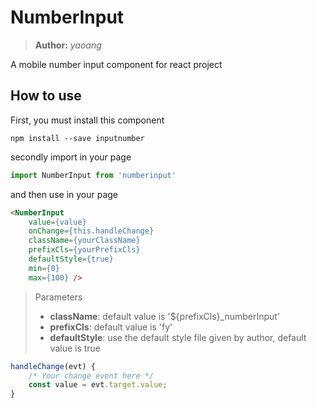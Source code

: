 # NumberInput  
> **Author:** _yaoang_


A mobile number input component for react project  

## How to use  
First, you must install this component  
```
npm install --save inputnumber
```  
secondly import in your page  
```javascript
import NumberInput from 'numberinput'
```
and then use in your page
```HTML
<NumberInput 
    value={value} 
    onChange={this.handleChange}
    className={yourClassName}
    prefixCls={yourPrefixCls}
    defaultStyle={true}
    min={0}
    max={100} />
```
> Parameters
>+ **className**: default value is '${prefixCls}_numberInput'  
>+ **prefixCls**: default value is 'fy'
>+ **defaultStyle**: use the default style file given by author, default value is true  
```javascript
handleChange(evt) {
    /* Your change event here */
    const value = evt.target.value;
}
```
